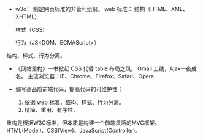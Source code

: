 - w3c： 制定网页标准的非营利组织。
web 标准：
	结构（HTML、XML、XHTML）

	样式（CSS）

	行为（JS<DOM、ECMAScript>）

结构、样式、行为分离。

- 《网站重构》一书掀起 CSS 代替 table 布局之风。
    Gmail 上线，Ajax一夜成名。
    主流浏览器：IE、Chrome、Firefox、Safari、Opera

- 编写高品质前端代码，提高代码的可维护性：
	1. 依据 web 标准，结构、样式、行为分离。
	2. 精简、重用、有序性、

重构是根据W3C标准，但本质是构建一个前端灵活的MVC框架。HTML(Model)、CSS(View)、JavaScript(Controller)。

